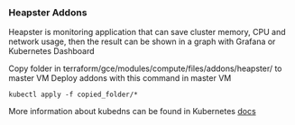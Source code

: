 ### Heapster Addons
Heapster is monitoring application that can save cluster memory, CPU and network usage, then the result can be shown in
a graph with Grafana or Kubernetes Dashboard

Copy folder in terraform/gce/modules/compute/files/addons/heapster/ to master VM
Deploy addons with this command in master VM

```
kubectl apply -f copied_folder/*
```

More information about kubedns can be found in Kubernetes [docs](https://kubernetes.io/docs/tasks/debug-application-cluster/resource-usage-monitoring/)